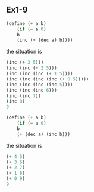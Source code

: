## Ex1-9

```lisp
(define (+ a b)
	(if (= a 0)
 	b
 	(inc (+ (dec a) b))))
```

the situation is 

```lisp
(inc (+ 3 5)))
(inc (inc (+ 2 5)))
(inc (inc (inc (+ 1 5))))
(inc (inc (inc (inc (+ 0 5)))))
(inc (inc (inc (inc 5))))
(inc (inc (inc 6)))
(inc (inc 7))
(inc 8)
9
```





```lisp
(define (+ a b)
 	(if (= a 0)
 	b
 	(+ (dec a) (inc b)))
```

the situation is 

```lisp
(+ 4 5)
(+ 3 6)
(+ 2 7)
(+ 1 8)
(+ 0 9)
9
```





